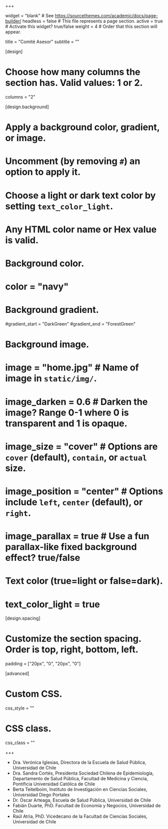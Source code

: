 +++

widget = "blank"  # See https://sourcethemes.com/academic/docs/page-builder/
headless = false  # This file represents a page section.
active = true  # Activate this widget? true/false
weight = 4  # Order that this section will appear.

title = "Comité Asesor"
subtitle = ""

[design]
  # Choose how many columns the section has. Valid values: 1 or 2.
  columns = "2"

[design.background]
  # Apply a background color, gradient, or image.
  #   Uncomment (by removing `#`) an option to apply it.
  #   Choose a light or dark text color by setting `text_color_light`.
  #   Any HTML color name or Hex value is valid.

  # Background color.
  # color = "navy"

  # Background gradient.
  #gradient_start = "DarkGreen"
  #gradient_end = "ForestGreen"

  # Background image.
  # image = "home.jpg"  # Name of image in `static/img/`.
  # image_darken = 0.6  # Darken the image? Range 0-1 where 0 is transparent and 1 is opaque.
  # image_size = "cover"  #  Options are `cover` (default), `contain`, or `actual` size.
  # image_position = "center"  # Options include `left`, `center` (default), or `right`.
  # image_parallax = true  # Use a fun parallax-like fixed background effect? true/false

  # Text color (true=light or false=dark).
  # text_color_light = true

[design.spacing]
  # Customize the section spacing. Order is top, right, bottom, left.
  padding = ["20px", "0", "20px", "0"]

[advanced]
 # Custom CSS.
 css_style = ""

 # CSS class.
 css_class = ""
 
+++

- Dra. Verónica Iglesias, Directora de la Escuela de Salud Pública, Universidad de Chile
- Dra. Sandra Cortés, Presidenta Sociedad Chilena de Epidemiología, Departamento de Salud Pública, Facultad de Medicina y Ciencia, Pontificia Universidad Católica de Chile
- Berta Teitelboim, Instituto de Investigación en Ciencias Sociales, Universidad Diego Portales
- Dr. Óscar Arteaga, Escuela de Salud Pública, Universidad de Chile
- Fabián Duarte, PhD. Facultad de Economía y Negocios, Universidad de Chile
- Raúl Atria, PhD. Vicedecano de la Facultad de Ciencias Sociales, Universidad de Chile

